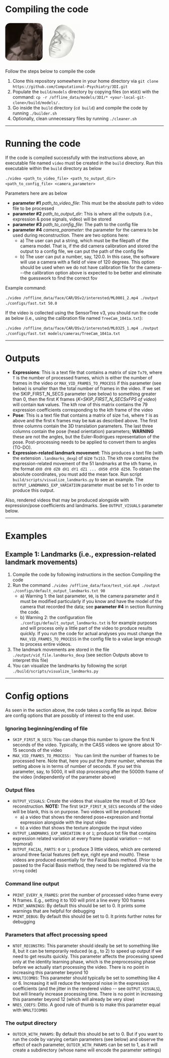 # Compiling the code


![Before registration](build/assets/aretha.gif "Before" ) 


Follow the steps below to compile the code

1. Clone this repository somewhere in your home directory via `git clone https://github.com/Computational-Psychiatry/3DI.git`
1. Populate the `build/models` directory by copying files (on `WS03`) with the command: `cp -r /offline_data/models/3DI/* <your-local-git-clone>/build/models/.`
1. Go inside the `build` directory (`cd build`) and compile the code by running `./builder.sh`
1. Optionally, clean unnecessary files by running `./cleaner.sh`

***

# Running the code

If the code is compiled successfully with the instructions above, an executable file named `video` must be created in the `build` directory. Run this executable within the `build` directory as below

`./video <path_to_video_file> <path_to_output_dir> <path_to_config_file> <camera_parameter>`

Parameters here are as below

- **parameter #1** *path_to_video_file*: This must be the absolute path to video file to be processed
- **parameter #2** *path_to_output_dir*: This is where all the outputs (i.e., expression & pose signals, video) will be stored
- **parameter #3** *path_to_config_file*: The path to the config file
- **parameter #4** *camera_parameter*: the parameter for the camera to be used during reconstruction. There are two options here:
    - a) The user can put a string, which must be the filepath of the camera model. That is, if the did camera calibration and stored the output to a config file, we can put the path of the config file
    - b) The user can put a number, say, 120.0. In this case, the software will use a camera with a field of view of 120 degrees. This option should be used when we do not have calibration file for the camera---the calibration option above is expected to be better and eliminate the guesswork to find the correct fov

Example command:

`./video /offline_data/face/CAR/DSv2/interested/ML0001_2.mp4 ./output ./configs/fast.txt 50.0`

If the video is collected using the SensorTree v3, you should run the code as below (i.e., using the calibration file named `TreeCam_1041a.txt`):

`./video /offline_data/face/CAR/DSv2/interested/ML0325_1.mp4 ./output ./configs/fast.txt models/cameras/TreeCam_1041a.txt`

***

# Outputs

- **Expressions**: This is a text file that contains a matrix of size `Tx79`, where `T` is the number of processed frames, which is either the number of frames in the video or `MAX_VID_FRAMES_TO_PROCESS` if this parameter (see below) is smaller than the total number of frames in the video. If we set the SKIP_FIRST_N_SECS parameter (see below) to something greater than 0, then the first *K* frames (*K=SKIP_FIRST_N_SECSxFPS of video*) will contain `NaN` values. The k*th* row of this matrix contains the 79 expression coefficients corresponding to the k*th* frame of the video
- **Pose**: This is a text file that contains a matrix of size `Tx6`, where `T` is as above and the first `K` frames may be `NaN` as described above. The first three columns contain the 3D translation parameters. The last three columns contain the pose (head orientation) parameters; **WARNING** these are not the angles, but the Euler-Rodrigues representation of the pose. Post-processing needs to be applied to convert them to angles (TO-DO). 
- **Expression-related landmark movement**: This produces a text file (with the extension `.landmarks_dexp`) of size `Tx153`. The `k`th row contains the expression-related movement of the 51 landmarks at the `k`th frame, in the format `dX0 dY0 dZ0 dX1 dY1 dZ1 ... dX50 dY50 dZ50`. To obtain the absolute coordinates, you must add the mean face. Run script `build/scripts/visualize_landmarks.py` to see an example. The `OUTPUT_LANDMARKS_EXP_VARIATION` parameter must be set to 1 in order to produce this output.

Also, rendered videos that may be produced alongside with expression/pose coefficients and landmarks. See `OUTPUT_VISUALS` parameter below.

*** 

# Examples

## Example 1: Landmarks (i.e., expression-related landmark movements)

1. Compile the code by following instructions in the section Compiling the code
1. Run the command `./video /offline_data/face/test_vid.mp4 ./output ./configs/default_output_landmarks.txt 90`
    - a) Warning 1: the last parameter, `90`, is the camera parameter and it must be modified particularly if you know and have the model of the camera that recorded the data; see **parameter #4** in section Running the code.
    - b) Warning 2: the configuration file `./configs/default_output_landmarks.txt` is for example purposes and will process only a little part of the video to produce results quickly. If you run the code for actual analyses you must change the `MAX_VID_FRAMES_TO_PROCESS` in the config file to a value large enough to process entire videos.
1. The landmark movements are stored in the file `./output/vid_file.landmarks_dexp` (see section Outputs above to interpret this file) 
1. You can visualize the landmarks by following the script `./build/scripts/visualize_landmarks.py`


***

# Config options

As seen in the section above, the code takes a config file as input. Below are config options that are possibly of interest to the end user.

### Ignoring beginning/ending of file

- `SKIP_FIRST_N_SECS`: You can change this number to ignore the first N seconds of the video. Typically, in the CASS videos we ignore about 10-15 seconds of the video
- `MAX_VID_FRAMES_TO_PROCESS: ` You can limit the number of frames to be processed here. Note that, here you put the *frame number*, whereas the setting above is in terms of number of seconds. If you set this parameter, say, to 5000, it will stop processing after the 5000th frame of the video (independently of the parameter above)

### Output files
- `OUTPUT_VISUALS`: Create the videos that visualize the result of 3D face reconstruction. **NOTE:** The first `SKIP_FIRST_N_SECS` seconds of the video will be blank, this is on purpose. Two videos will be produced: 
    - a) a video that shows the rendered pose+expression and frontal expression alongside with the input video
    - b) a video that shows the texture alongside the input video
- `OUTPUT_LANDMARKS_EXP_VARIATION`: `0` or `1`; produce txt file that contains expression related variation at every frame (spatial variation -- not tepmoral)
- `OUTPUT_FACIAL_PARTS`: `0` or `1`; produce 3 little videos, which are centered around three facial features (left eye, right eye and mouth). These videos are produced essentially for the Facial Basis method. (Prior to be passed to the Facial Basis method, they need to be registered via the `streg` code)

### Command line output
- `PRINT_EVERY_N_FRAMES`: print the number of processed video frame every N frames. E.g., setting it to 100 will print a line every 100 frames
- `PRINT_WARNINGS`: By default this should be set to 0. It prints some warnings that are helpful for debugging
- `PRINT_DEBUG`: By default this should be set to 0. It prints further notes for debugging

### Parameters that affect processing speed
- `NTOT_RECONSTRS`: This parameter should ideally be set to something like 8, but it can be temporarily reduced (e.g., to 2) to speed up output if we need to get results quickly. This parameter affects the processing speed only at the identity learning phase, which is the preprocessing phase before we actually start processing the video. There is no point in increasing this parameter beyond 10
- `NMULTICOMBS`: This parameter should typically be set to something like 4 or 6. Increasing it will reduce the temporal noise in the expression coefficients (and the jitter in the rendered video -- see `OUTPUT_VISUALS`), but will linearly increase processing time. There is no point in increasing this parameter beyond 12 (which will already be very slow)
- `NRES_COEFS`: Ditto. A good rule of thumb is to make this parameter equal with `NMULTICOMBS`

### The output directory
- `OUTDIR_WITH_PARAMS`: By default this should be set to 0. But if you want to run the code by varying certain parameters (see below) and observe the effect of each parameter, `OUTDIR_WITH_PARAMS` can be set to 1, as it will create a subdirectory (whose name will encode the parameter settings)


